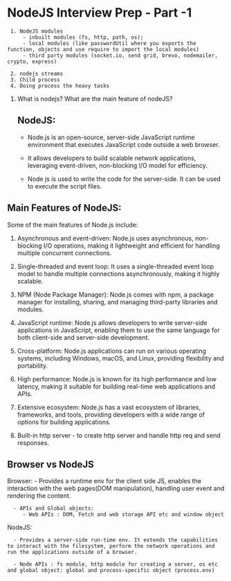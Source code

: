 # NodeJS Interview Prep - Part -1
  
     1. NodeJS modules
         - inbuilt modules (fs, http, path, os);
         - local modules (like passwordUtil where you exports the function, objects and use require to import the local modules) 
         - third party modules (socket.io, send grid, brevo, nodemailer, crypto, express)

     2. nodejs streams
     3. Child process
     4. Doing process the heavy tasks 


1. What is nodejs? What are the main feature of nodeJS?

   NodeJS:
   -------
   - Node.js is an open-source, server-side JavaScript runtime environment that  executes JavaScript code outside a web browser. 
   
   - It allows developers to build scalable network applications, leveraging event-driven, non-blocking I/O model for efficiency.
     
   - Node js is used to write the code for the server-side. It can be used to execute the script files.


Main Features of NodeJS:
------------------------
Some of the main features of Node.js include:

1. Asynchronous and event-driven: Node.js uses asynchronous, non-blocking I/O operations, making it lightweight and efficient for handling multiple concurrent connections.

2. Single-threaded and event loop: It uses a single-threaded event loop model to handle multiple connections asynchronously, making it highly scalable.

3. NPM (Node Package Manager): Node.js comes with npm, a package manager for installing, sharing, and managing third-party libraries and modules.

4. JavaScript runtime: Node.js allows developers to write server-side applications in JavaScript, enabling them to use the same language for both client-side and server-side development.

5. Cross-platform: Node.js applications can run on various operating systems, including Windows, macOS, and Linux, providing flexibility and portability.

7. High performance: Node.js is known for its high performance and low latency, making it suitable for building real-time web applications and APIs.

8. Extensive ecosystem: Node.js has a vast ecosystem of libraries, frameworks, and tools, providing developers with a wide range of options for building applications.

9. Built-in http server - to create http server and handle http req and send responses.


Browser vs NodeJS 
-----------------
   Browser:
      - Provides a runtime env for the client side JS, enables the interaction with the web pages(DOM manipulation), handling user event and rendering the content.

      - APIs and Global objects:
         - Web APIs : DOM, Fetch and web storage API etc and window object


   NodeJS:

      - Provides a server-side run-time env. It extends the capabilities to interact with the filesystem, perform the network operations and run the applications outside of a browser.

      - Node APIs : fs module, http module for creating a server, os etc and global object: global and process-specific object (process.env)